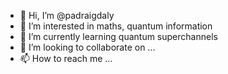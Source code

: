 - 👋 Hi, I’m @padraigdaly
- 👀 I’m interested in maths, quantum information
- 🌱 I’m currently learning quantum superchannels
- 💞️ I’m looking to collaborate on ...
- 📫 How to reach me ...

<!---
padraigdaly/padraigdaly is a ✨ special ✨ repository because its `README.md` (this file) appears on your GitHub profile.
You can click the Preview link to take a look at your changes.
--->
